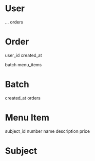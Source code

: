 # User
...
orders

# Order
user_id
created_at

batch
menu_items

# Batch
created_at
orders

# Menu Item
subject_id
number
name
description
price

# Subject
